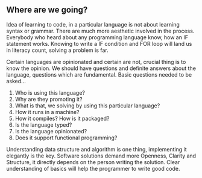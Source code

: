 ## Where are we going?

Idea of learning to code, in a particular language is not about learning syntax or grammar. There are much more aesthetic involved in the process. Everybody who heard about any programming language know, how an IF statement works. Knowing to write a IF condition and FOR loop will land us in literacy count, solving a problem is far.

Certain languages are opinionated and certain are not, crucial thing is to know the opinion. We should have questions and definite answers about the language, questions which are fundamental. Basic questions needed to be asked...

1) Who is using this language?
2) Why are they promoting it?
3) What is that, we solving by using this particular language?
4) How it runs in a machine?
5) How it compiles? How is it packaged?
6) Is the language typed?
7) Is the language opinionated?
9) Does it support functional programming?


Understanding data structure and algorithm is one thing, implementing it elegantly is the key. Software solutions demand more Openness, Clarity and Structure, it directly depends on the person writing the solution. Clear understanding of basics will help the programmer to write good code.
